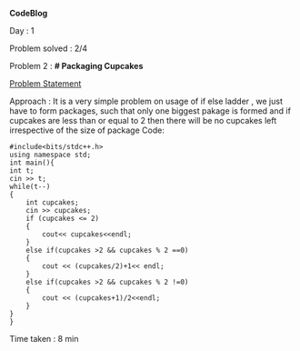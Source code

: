 **CodeBlog**

Day : 1

Problem solved : 2/4

Problem 2 : **# Packaging Cupcakes**

[Problem Statement](https://www.codechef.com/problems/MUFFINS3)

Approach : It is a very simple problem on usage of if else ladder , we just have to form packages, such that only one biggest pakage is formed and if cupcakes are less than or equal to 2 then there will be no cupcakes left irrespective of the size of package
Code:

    #include<bits/stdc++.h>
    using namespace std;
    int main(){
    int t;
    cin >> t;
    while(t--)
    {
        int cupcakes;
        cin >> cupcakes;
        if (cupcakes <= 2)
        {
            cout<< cupcakes<<endl;
        }
        else if(cupcakes >2 && cupcakes % 2 ==0)
        {
            cout << (cupcakes/2)+1<< endl;
        }
        else if(cupcakes >2 && cupcakes % 2 !=0)
        {
            cout << (cupcakes+1)/2<<endl;
        }
    }
    }

Time taken : 8 min
